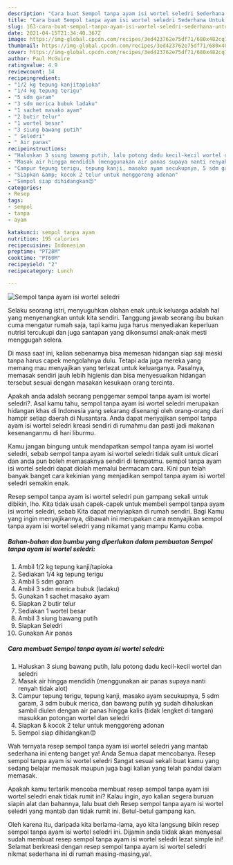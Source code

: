 ```yaml
---
description: "Cara buat Sempol tanpa ayam isi wortel seledri Sederhana Untuk Jualan"
title: "Cara buat Sempol tanpa ayam isi wortel seledri Sederhana Untuk Jualan"
slug: 163-cara-buat-sempol-tanpa-ayam-isi-wortel-seledri-sederhana-untuk-jualan
date: 2021-04-15T21:34:40.367Z
image: https://img-global.cpcdn.com/recipes/3ed423762e75df71/680x482cq70/sempol-tanpa-ayam-isi-wortel-seledri-foto-resep-utama.jpg
thumbnail: https://img-global.cpcdn.com/recipes/3ed423762e75df71/680x482cq70/sempol-tanpa-ayam-isi-wortel-seledri-foto-resep-utama.jpg
cover: https://img-global.cpcdn.com/recipes/3ed423762e75df71/680x482cq70/sempol-tanpa-ayam-isi-wortel-seledri-foto-resep-utama.jpg
author: Paul McGuire
ratingvalue: 4.9
reviewcount: 14
recipeingredient:
- "1/2 kg tepung kanjitapioka"
- "1/4 kg tepung terigu"
- "5 sdm garam"
- "3 sdm merica bubuk ladaku"
- "1 sachet masako ayam"
- "2 butir telur"
- "1 wortel besar"
- "3 siung bawang putih"
- " Seledri"
- " Air panas"
recipeinstructions:
- "Haluskan 3 siung bawang putih, lalu potong dadu kecil-kecil wortel dan seledri"
- "Masak air hingga mendidih (menggunakan air panas supaya nanti renyah tidak alot)"
- "Campur tepung terigu, tepung kanji, masako ayam secukupnya, 5 sdm garam, 3 sdm bubuk merica, dan bawang putih yg sudah dihaluskan sambil diulen dengan air panas hingga kalis (tidak lengket di tangan) masukkan potongan wortel dan seledri"
- "Siapkan &amp; kocok 2 telur untuk menggoreng adonan"
- "Sempol siap dihidangkan😊"
categories:
- Resep
tags:
- sempol
- tanpa
- ayam

katakunci: sempol tanpa ayam 
nutrition: 195 calories
recipecuisine: Indonesian
preptime: "PT28M"
cooktime: "PT60M"
recipeyield: "2"
recipecategory: Lunch

---
```



![Sempol tanpa ayam isi wortel seledri](https://img-global.cpcdn.com/recipes/3ed423762e75df71/680x482cq70/sempol-tanpa-ayam-isi-wortel-seledri-foto-resep-utama.jpg)

Selaku seorang istri, menyuguhkan olahan enak untuk keluarga adalah hal yang menyenangkan untuk kita sendiri. Tanggung jawab seorang ibu bukan cuma mengatur rumah saja, tapi kamu juga harus menyediakan keperluan nutrisi tercukupi dan juga santapan yang dikonsumsi anak-anak mesti menggugah selera.

Di masa  saat ini, kalian sebenarnya bisa memesan hidangan siap saji meski tanpa harus capek mengolahnya dulu. Tetapi ada juga mereka yang memang mau menyajikan yang terlezat untuk keluarganya. Pasalnya, memasak sendiri jauh lebih higienis dan bisa menyesuaikan hidangan tersebut sesuai dengan masakan kesukaan orang tercinta. 



Apakah anda adalah seorang penggemar sempol tanpa ayam isi wortel seledri?. Asal kamu tahu, sempol tanpa ayam isi wortel seledri merupakan hidangan khas di Indonesia yang sekarang disenangi oleh orang-orang dari hampir setiap daerah di Nusantara. Anda dapat menyajikan sempol tanpa ayam isi wortel seledri kreasi sendiri di rumahmu dan pasti jadi makanan kesenanganmu di hari liburmu.

Kamu jangan bingung untuk mendapatkan sempol tanpa ayam isi wortel seledri, sebab sempol tanpa ayam isi wortel seledri tidak sulit untuk dicari dan anda pun boleh memasaknya sendiri di tempatmu. sempol tanpa ayam isi wortel seledri dapat diolah memalui bermacam cara. Kini pun telah banyak banget cara kekinian yang menjadikan sempol tanpa ayam isi wortel seledri semakin enak.

Resep sempol tanpa ayam isi wortel seledri pun gampang sekali untuk dibikin, lho. Kita tidak usah capek-capek untuk membeli sempol tanpa ayam isi wortel seledri, sebab Kita dapat menyiapkan di rumah sendiri. Bagi Kamu yang ingin menyajikannya, dibawah ini merupakan cara menyajikan sempol tanpa ayam isi wortel seledri yang nikamat yang mampu Kamu coba.

<!--inarticleads1-->

##### Bahan-bahan dan bumbu yang diperlukan dalam pembuatan Sempol tanpa ayam isi wortel seledri:

1. Ambil 1/2 kg tepung kanji/tapioka
1. Sediakan 1/4 kg tepung terigu
1. Ambil 5 sdm garam
1. Ambil 3 sdm merica bubuk (ladaku)
1. Gunakan 1 sachet masako ayam
1. Siapkan 2 butir telur
1. Sediakan 1 wortel besar
1. Ambil 3 siung bawang putih
1. Siapkan  Seledri
1. Gunakan  Air panas




<!--inarticleads2-->

##### Cara membuat Sempol tanpa ayam isi wortel seledri:

1. Haluskan 3 siung bawang putih, lalu potong dadu kecil-kecil wortel dan seledri
1. Masak air hingga mendidih (menggunakan air panas supaya nanti renyah tidak alot)
1. Campur tepung terigu, tepung kanji, masako ayam secukupnya, 5 sdm garam, 3 sdm bubuk merica, dan bawang putih yg sudah dihaluskan sambil diulen dengan air panas hingga kalis (tidak lengket di tangan) masukkan potongan wortel dan seledri
1. Siapkan &amp; kocok 2 telur untuk menggoreng adonan
1. Sempol siap dihidangkan😊




Wah ternyata resep sempol tanpa ayam isi wortel seledri yang mantab sederhana ini enteng banget ya! Anda Semua dapat mencobanya. Resep sempol tanpa ayam isi wortel seledri Sangat sesuai sekali buat kamu yang sedang belajar memasak maupun juga bagi kalian yang telah pandai dalam memasak.

Apakah kamu tertarik mencoba membuat resep sempol tanpa ayam isi wortel seledri enak tidak rumit ini? Kalau ingin, ayo kalian segera buruan siapin alat dan bahannya, lalu buat deh Resep sempol tanpa ayam isi wortel seledri yang mantab dan tidak rumit ini. Betul-betul gampang kan. 

Oleh karena itu, daripada kita berlama-lama, ayo kita langsung bikin resep sempol tanpa ayam isi wortel seledri ini. Dijamin anda tiidak akan menyesal sudah membuat resep sempol tanpa ayam isi wortel seledri lezat simple ini! Selamat berkreasi dengan resep sempol tanpa ayam isi wortel seledri nikmat sederhana ini di rumah masing-masing,ya!.

